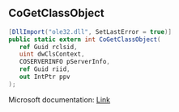 ## CoGetClassObject

```csharp
[DllImport("ole32.dll", SetLastError = true)]
public static extern int CoGetClassObject(
   ref Guid rclsid,
   uint dwClsContext,
   COSERVERINFO pServerInfo,
   ref Guid riid,
   out IntPtr ppv
);
```

Microsoft documentation: [Link](https://docs.microsoft.com/en-us/windows/win32/api/combaseapi/nf-combaseapi-cogetclassobject)
